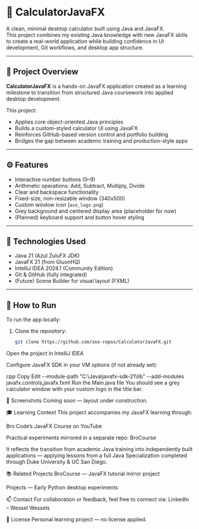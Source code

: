# 🧮 CalculatorJavaFX

A clean, minimal desktop calculator built using Java and JavaFX.  
This project combines my existing Java knowledge with new JavaFX skills to create a real-world application while building confidence in UI development, Git workflows, and desktop app structure.

---

## 🎯 Project Overview

**CalculatorJavaFX** is a hands-on JavaFX application created as a learning milestone to transition from structured Java coursework into applied desktop development.

This project:
- Applies core object-oriented Java principles
- Builds a custom-styled calculator UI using JavaFX
- Reinforces GitHub-based version control and portfolio building
- Bridges the gap between academic training and production-style apps

---

## ⚙️ Features

- Interactive number buttons (0–9)
- Arithmetic operations: Add, Subtract, Multiply, Divide
- Clear and backspace functionality
- Fixed-size, non-resizable window (340x500)
- Custom window icon (`aso_logo.png`)
- Grey background and centered display area (placeholder for now)
- (Planned) keyboard support and button hover styling

---

## 🧰 Technologies Used

- Java 21 (Azul ZuluFX JDK)
- JavaFX 21 (from GluonHQ)
- IntelliJ IDEA 2024.1 (Community Edition)
- Git & GitHub (fully integrated)
- (Future) Scene Builder for visual layout (FXML)

---

## 🚀 How to Run

To run the app locally:

1. Clone the repository:
   ```bash
   git clone https://github.com/aso-repos/CalculatorJavaFX.git
Open the project in IntelliJ IDEA

Configure JavaFX SDK in your VM options (if not already set):

cpp
Copy
Edit
--module-path "C:\Java\javafx-sdk-21\lib" --add-modules javafx.controls,javafx.fxml
Run the Main.java file
You should see a grey calculator window with your custom logo in the title bar.

📸 Screenshots
Coming soon — layout under construction.

🎓 Learning Context
This project accompanies my JavaFX learning through:

Bro Code’s JavaFX Course on YouTube

Practical experiments mirrored in a separate repo: BroCourse

It reflects the transition from academic Java training into independently built applications — applying lessons from a full Java Specialization completed through Duke University & UC San Diego.

📚 Related Projects
BroCourse — JavaFX tutorial mirror project

Projects — Early Python desktop experiments

📫 Contact
For collaboration or feedback, feel free to connect via:
LinkedIn – Wessel Wessels

📄 License
Personal learning project — no license applied.
